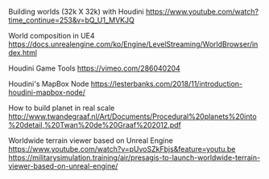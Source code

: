 Building worlds (32k X 32k) with Houdini
https://www.youtube.com/watch?time_continue=253&v=bQ_U1_MVKJQ

World composition in UE4
https://docs.unrealengine.com/ko/Engine/LevelStreaming/WorldBrowser/index.html

Houdini Game Tools
https://vimeo.com/286040204

Houdini's MapBox Node 
https://lesterbanks.com/2018/11/introduction-houdini-mapbox-node/

How to build planet in real scale
http://www.twandegraaf.nl/Art/Documents/Procedural%20planets%20into%20detail,%20Twan%20de%20Graaf%202012.pdf

Worldwide terrain viewer based on Unreal Engine
https://www.youtube.com/watch?v=pUvoSZkFbjs&feature=youtu.be
https://militarysimulation.training/air/presagis-to-launch-worldwide-terrain-viewer-based-on-unreal-engine/
